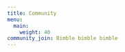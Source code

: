 ```yaml
---
title: Community
menu:
  main:
    weight: 40
community_join: Bimble bimble bimble
---
```


<!--add blocks of content here to add more sections to the community page -->
